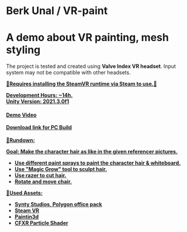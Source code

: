 # Berk Unal / VR-paint

<div align="left">

  <h1>A demo about VR painting, mesh styling</h1>

  
<!-- Badges -->
<p>
The project is tested and created using <b>Valve Index VR headset</b>. Input system may not be compatible with other headsets.

<b><u>🎯Requires installing the SteamVR runtime via Steam to use.🎯<br>

<b>Development Hours:</b> ~14h.<br>
<b>Unity Version:</b> 2021.3.0f1
</p>
  
<h4>
    <a href="https://www.youtube.com/watch?v=6gKvH2F5qHA">Demo Video</a>
<br><br>
    <a href="https://we.tl/t-RhodUq98d1">Download link for PC Build</a>
  </h4>
</div>

<div align="left"> 
<!-- Features -->
🎯Rundown:

  Goal: Make the character hair as like in the given referencer pictures.
  
  - Use different paint sprays to paint the character hair & whiteboard.
  - Use "Magic Grow" tool to sculpt hair.
  - Use razer to cut hair.
  - Rotate and move chair.
  
  
🧰Used Assets:
- Synty Studios, Polygon office pack
- Steam VR
- Paintin3d
- CFXR Particle Shader
  
</div>
